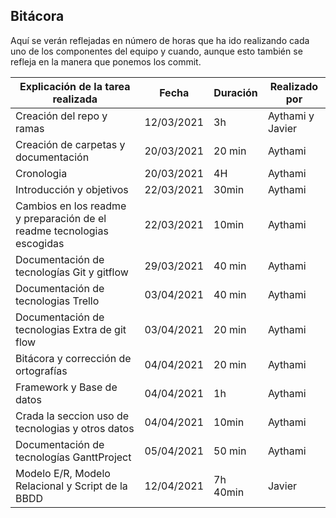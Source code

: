 ## Bitácora 
Aquí se verán reflejadas en número de horas que ha ido realizando cada uno de los componentes del equipo y cuando, aunque esto también se refleja en la manera que ponemos los commit.
 
| Explicación de la tarea realizada | Fecha | Duración | Realizado por |
| -- | -- | -- | -- | 
| Creación del repo y ramas  | 12/03/2021 | 3h| Aythami y   Javier |
| Creación de carpetas y documentación | 20/03/2021 | 20 min | Aythami |
| Cronologia  | 20/03/2021 | 4H | Aythami |
| Introducción y objetivos  | 22/03/2021 | 30min | Aythami |
| Cambios en los readme y preparación de el readme tecnologias escogidas   |22/03/2021 | 10min | Aythami |
| Documentación de tecnologías Git y gitflow   | 29/03/2021 | 40 min | Aythami |
| Documentación de tecnologias Trello   | 03/04/2021 | 40 min | Aythami |
| Documentación de tecnologias Extra de git flow   |03/04/2021 | 20 min | Aythami |
| Bitácora y corrección de ortografías | 04/04/2021 | 20 min | Aythami |
| Framework y Base de datos | 04/04/2021 | 1h| Aythami |
| Crada la seccion uso de tecnologias y otros datos | 04/04/2021 | 10min | Aythami |
| Documentación de tecnologías GanttProject  | 05/04/2021 | 50 min | Aythami |
| Modelo E/R, Modelo Relacional y Script de la BBDD  | 12/04/2021 | 7h 40min | Javier |